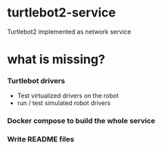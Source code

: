 # turtlebot2-service
Turtlebot2 implemented as network service

# what is missing?
### Turtlebot drivers
 - Test virtualized drivers on the robot
 - run / test simulated robot drivers
### Docker compose to build the whole service
### Write README files
